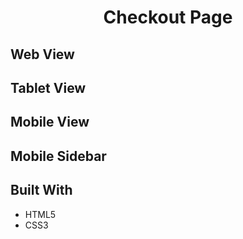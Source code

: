 <!-- Please update value in the {}  -->

<h1 align="center">Checkout Page</h1>

## Web View

<!-- ![screenshot](./screenshots/web.png) -->

## Tablet View

<!-- ![screenshot](./screenshots/tablet.png) -->

## Mobile View

<!-- ![screenshot](./screenshots/mobile.png) -->

## Mobile Sidebar

<!-- ![screenshot](./screenshots/sidebar.png) -->

## Built With

- HTML5
- CSS3
